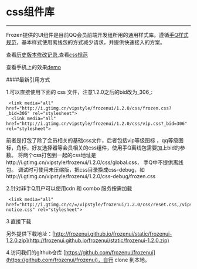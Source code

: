 # css组件库


---
<style>
.content-area h4{font-size: inherit;}
.ui-avatar-tiled{display:inline-block;}
.frozen-module {
    border-bottom: 1px solid #eee;    
    padding: 10;
    margin-top: 20px;
    margin-bottom: 50px;
}
.frozen-module-head {
    overflow: hidden;
}
.frozen-module-title {
    margin: 0;
    font-size: 28px;
    font-family: Trebuchet MS;
    display: inline;
}
.frozen-module-title a {
    color: #00a5e0;
    cursor: pointer;
}
.frozen-module-link {
    font-size: 14px;
}
.frozen-module-version {
    font-size: 12px;
    font-weight: normal;
    margin-left: 0.5em;
    color: #888;
    font-family: Menlo,Monaco,"Courier New",monospace;
}
p.frozen-module-description {
    font-size: 14px;
    color: #888;
    margin: 10px 0 20px;
}
.frozen-module-demo {
    position: relative;
}
.frozen-module-demo:hover {
    background: #fdfdfd;
}
.frozen-module-dom {
    margin-bottom: 8px;
    font-size:14px;
    width: 420px;
}
.frozen-module-code {
    margin: 0!important;
}
@media (max-width: 640px){
    .frozen-module-code{
        display:none;
    }
}
h3.frozen-module-subtitle {
    margin: 0;
    color: #333;
    display: block;
    padding: 10px 0;
}
.frozen-module-sourcecode {
    position: absolute;
    right: 5px;
    top: 0;
    font-size: 12px;
    padding: 5px 10px;
    background: #EFFFE4;
    border-radius: 3px;
    display: none;
    z-index: 99;
    opacity: 0.8;
}
.frozen-loading {
    margin-bottom: 20px;
}
.black {
    font-size: 12px;
    padding: 2px;
    border-radius: 2px;
    background: rgba(0, 0, 0, 0.55);
    color: #fff;
}
</style>  

Frozen提供的UI组件是目前QQ会员前端开发组所用的通用样式库。遵循[手Q样式规范](http://isux.oa.com/guide/mqq/vd#545)，基本样式使用离线包的方式减少请求，并提供快速接入的方案。

查看[历史版本修改记录](http://frozenui.github.io/frozenui/history.html),查看[css规范](http://frozenui.github.io/frozenui/cssguide.html)

查看手机上的效果[demo](http://frozenui.github.io/demo/index.html)

####最新引用方式

1.可以直接使用下面的 css 文件，注意1.2.0之后的bid改为_306_:
````
 <link media="all" href="http://i.gtimg.cn/vipstyle/frozenui/1.2.0/css/frozen.css?_bid=306" rel="stylesheet">
  <link media="all" href="http://i.gtimg.cn/vipstyle/frozenui/1.2.0/css/vip.css?_bid=306" rel="stylesheet">
````
前者是打包了除了会员相关的基础css文件，后者包括vip等级图标 ，qq等级图标，角标，好友选择器等会员相关的css组件，使用手Q离线包需要加上bid的参数。
将两个css打包到一起的css地址是http://i.gtimg.cn/vipstyle/frozenui/1.2.0/css/global.css， 手Q中不提供离线包。
调试时可使用未压缩版，把css目录换成css-debug，如http://i.gtimg.cn/vipstyle/frozenui/1.2.0/css-debug/frozen.css

2.针对非手Q用户可以使用cdn 和 combo 服务按需加载
````
 <link media="all" href="http://i.gtimg.cn/c/=/vipstyle/frozenui/1.2.0/css/reset.css,/vipstyle/frozenui/1.2.0/css/ui-notice.css" rel="stylesheet">
````
3.直接下载

另外提供下载地址：[http://frozenui.github.io/frozenui/static/frozenui-1.2.0.zip](http://frozenui.github.io/frozenui/static/frozenui-1.2.0.zip)

4.访问我们的github仓库
[https://github.com/frozenui/frozenui](https://github.com/frozenui/frozenui)，自行 clone 到本地。 
        <script id="list-tpl" type="text/x-handlebars-template"> 
            {{#each list}}
            <li {{#unless child}} data-id="{{name}}" {{/unless}}>
                <a href="#modules-{{name}}" >{{title}}</a>
                {{#if child}}
                <ul class="nav">
                {{#each child}}
                    <li data-id="{{name}}"><a href="#modules-{{name}}">{{name}}</a></li>
                {{/each}}
                </ul>
                {{/if}}
            </li>
            {{/each}}
        </script>
         <script type="text/template" id="frozen-module">
            <div class="frozen-module">
                <div class="frozen-module-head">
                    <h2 class="frozen-module-title">
                        <a href="#"></a>
                    </h2>
                </div>
            </div>
        </script>
        <script type="text/template" id="frozen-module-demo">
            <div class="frozen-module-demo">
                <h3 class="frozen-module-subtitle"></h3>
                <div class="frozen-module-dom"></div>
                <pre class="frozen-module-code"></pre>
            </div>
        </script>
        <div class="frozen-modules"></div>
<script type="text/javascript">
    
    seajs.use(['$','handlebars','/static/side','gallery/underscore/1.6.0/underscore'], function($,Handlebars, Side, _) {
        //用jquery获取模板
        var tpl   =  $("#list-tpl").html();
        //预编译模板
        var template = Handlebars.compile(tpl);
        //模拟json数据
        var context = { 
            list:[
                {
                    name: "ui-btn",
                    title: "按钮 button",
                    child:[
                        {
                            name: "ui-btn"
                        },
                        {
                            name: "ui-btn-lg" 
                        },
                        {
                            name: "ui-btn-group" 
                        }
                    ]
                },
                {
                    name: "atom",
                    title: "辅助类 atom"
                },
                {
                    name: "ui-searchbar",
                    title: "搜索框 searchbar"
                },
                {
                    name: "ui-tab",
                    title: "选项卡 tab"
                },
                {
                    name: "ui-slider",
                    title: "图片轮播 slider"
                },
                {
                    name:"ui-list",
                    title: "列表 list"
                },
                {
                    name:"ui-form",
                    title: "表单项 form",
                    child: [
                        {
                            name: "ui-form"
                        },
                        {
                            name: "ui-checkbox" 
                        },
                        {
                            name: "ui-switch" 
                        },
                        {
                            name: "ui-radio"
                        }
                    ]
                },
                {
                    name:"ui-table",
                    title: "表格 table"
                },
                {
                    name:"ui-dialog",
                    title: "弹窗 dialog"
                },
                {
                    name:"ui-notice",
                    title: "通知 notice"
                },
                {
                    name:"ui-tips",
                    title: "提示 tips",
                    child: [
                        {
                            name: "ui-tips"
                        },
                        {
                            name: "ui-poptips" 
                        },
                        {
                            name: "ui-tooltips" 
                        }
                    ]
                },
                {
                    name:"ui-loading",
                    title: "加载中 loading"
                },
                {
                    name:"ui-grid",
                    title: "网格 grid"
                },
                {
                    name:"ui-progress",
                    title: "进度条 progress"
                },
                {
                    name:"ui-tag",
                    title: "会员业务 icon角标等",
                    child: [
                        {
                            name: "ui-tag"
                        },
                        {
                            name: "ui-selector"
                        },
                        {
                            name: "ui-icon-qq" 
                        },
                        {
                            name: "ui-icon-viplevel" 
                        },
                        {
                            name: "ui-icon-qqlevel" 
                        }
                    ]
                }
            ]
        };
        //匹配json内容
        $('.side-area').html(template(context));
           
        var deps = $('.side-area li[data-id]');
        _.each(deps, function(dep) {
            var moduleNode = $($('#frozen-module').html());
            moduleNode.find('.frozen-module-title a')
                .attr('href', $(dep).data('id'))
                .attr('id', 'modules-' + $(dep).data('id'))
                .html($(dep).data('id'));
            moduleNode.appendTo('.frozen-modules');
            $.ajax({
                url:  $(dep).data('id'),
                dataType: 'html',
                success: function(data) {
                    data = $(data);
                    moduleNode.find('.frozen-module-description')
                        .html(data.find('.entry-content > p:first-child').html());
                    data.find('.nico-insert-code').each(function(index, item) {
                        var demoNode = $($('#frozen-module-demo').html());
                        item = $(item);
                        var subtitle = item.prev().html();
                        if (item.prev()[0].tagName !== 'H3' || !subtitle) {
                            subtitle = '默认';
                        }
                        demoNode.find('.frozen-module-subtitle').html(subtitle);
                        demoNode.find('.frozen-module-dom').html(item.html());
                        
                        // 直接使用目标页面生成的高亮代码，不再动态渲染
                        var codeHtml = item.next('.highlight').find('pre').html();
                        demoNode.find('.frozen-module-code').html(codeHtml);

                        moduleNode.find('.frozen-loading').remove();
                        demoNode.appendTo(moduleNode);
                    });
                }
            });
        }); 
        Side.init();
    });
    
</script>